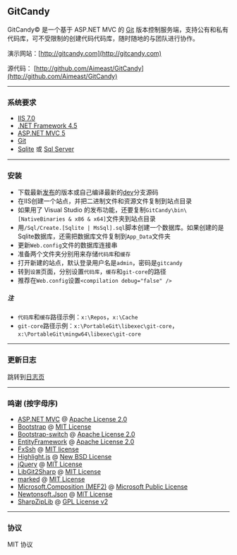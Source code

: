 ﻿## GitCandy
GitCandy© 是一个基于 ASP.NET MVC 的 [Git](http://git-scm.com/documentation) 版本控制服务端，支持公有和私有代码库，可不受限制的创建代码代码库，随时随地的与团队进行协作。

演示网站：[http://gitcandy.com](http://gitcandy.com)

源代码： [http://github.com/Aimeast/GitCandy](http://github.com/Aimeast/GitCandy)

---
### 系统要求
* [IIS 7.0](http://www.iis.net/learn)
* [.NET Framework 4.5](http://www.microsoft.com/en-us/download/details.aspx?id=30653)
* [ASP.NET MVC 5](http://www.asp.net/mvc/tutorials/mvc-5)
* [Git](http://git-for-windows.github.io/)
* [Sqlite](http://system.data.sqlite.org/index.html/doc/trunk/www/downloads.wiki) 或 [Sql Server](http://www.microsoft.com/en-us/sqlserver/get-sql-server/try-it.aspx)

---
### 安装
* 下载最新[发布](http://github.com/Aimeast/GitCandy/releases)的版本或自己编译最新的[dev](http://github.com/Aimeast/GitCandy/dev)分支源码
* 在IIS创建一个站点，并把二进制文件和资源文件复制到站点目录
* 如果用了 Visual Studio 的发布功能，还要复制`GitCandy\bin\[NativeBinaries & x86 & x64]`文件夹到站点目录
* 用`/Sql/Create.[Sqlite | MsSql].sql`脚本创建一个数据库。如果创建的是Sqlite数据库，还需把数据库文件复制到`App_Data`文件夹
* 更新`Web.config`文件的数据库连接串
* 准备两个文件夹分别用来存储`代码库`和`缓存`
* 打开新建的站点，默认登录用户名是`admin`，密码是`gitcandy`
* 转到`设置`页面，分别设置`代码库`，`缓存`和`git-core`的路径
* 推荐在`Web.config`设置`<compilation debug="false" />`

##### *注*
* `代码库`和`缓存`路径示例：`x:\Repos`，`x:\Cache`
* `git-core`路径示例：`x:\PortableGit\libexec\git-core`，`x:\PortableGit\mingw64\libexec\git-core`

---
### 更新日志
跳转到[日志页](http://github.com/Aimeast/GitCandy/blob/dev/CHANGES.md)

---
### 鸣谢 (按字母序)
* [ASP.NET MVC](http://aspnetwebstack.codeplex.com/) @ [Apache License 2.0](http://aspnetwebstack.codeplex.com/license)
* [Bootstrap](http://github.com/twbs/bootstrap) @ [MIT License](http://github.com/twbs/bootstrap/blob/master/LICENSE)
* [Bootstrap-switch](http://github.com/nostalgiaz/bootstrap-switch) @ [Apache License 2.0](http://github.com/nostalgiaz/bootstrap-switch/blob/master/LICENSE)
* [EntityFramework](http://entityframework.codeplex.com/) @ [Apache License 2.0](http://entityframework.codeplex.com/license)
* [FxSsh](http://github.com/Aimeast/FxSsh) @ [MIT license](http://github.com/Aimeast/FxSsh/blob/master/LICENSE.md)
* [Highlight.js](http://github.com/isagalaev/highlight.js) @ [New BSD License](http://github.com/isagalaev/highlight.js/blob/master/LICENSE)
* [jQuery](http://github.com/jquery/jquery) @ [MIT License](http://github.com/jquery/jquery/blob/master/MIT-LICENSE.txt)
* [LibGit2Sharp](http://github.com/libgit2/libgit2sharp) @ [MIT License](http://github.com/libgit2/libgit2sharp/blob/master/LICENSE.md)
* [marked](http://github.com/chjj/marked) @ [MIT License](http://github.com/chjj/marked/blob/master/LICENSE)
* [Microsoft.Composition (MEF2)](http://mef.codeplex.com/) @ [Microsoft Public License](http://mef.codeplex.com/license)
* [Newtonsoft.Json](http://json.codeplex.com/) @ [MIT License](http://json.codeplex.com/license)
* [SharpZipLib](http://github.com/icsharpcode/SharpZipLib) @ [GPL License v2](http://github.com/icsharpcode/SharpZipLib/blob/master/doc/COPYING.txt)

---
### 协议
MIT 协议
